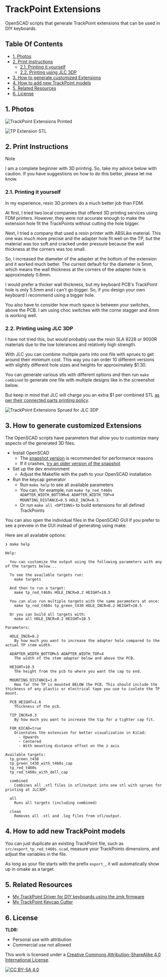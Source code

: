# TrackPoint Extensions

OpenSCAD scripts that generate TrackPoint extensions that can be used in DIY keyboards.

## Table Of Contents <!-- omit from toc -->

- [1. Photos](#1-photos)
- [2. Print Instructions](#2-print-instructions)
  - [2.1. Printing it yourself](#21-printing-it-yourself)
  - [2.2. Printing using JLC 3DP](#22-printing-using-jlc-3dp)
- [3. How to generate customized Extensions](#3-how-to-generate-customized-extensions)
- [4. How to add new TrackPoint models](#4-how-to-add-new-trackpoint-models)
- [5. Related Resources](#5-related-resources)
- [6. License](#6-license)

## 1. Photos

![TrackPoint Extensions Printed](img/tp_extensions_printed.jpg)

![TP Extension STL](img/tp_extension_3d.png)

## 2. Print Instructions

> [!NOTE]
> I am a complete beginner with 3D printing. So, take my advice below with caution. If you have suggestions on how to do this better, please let me know.

### 2.1. Printing it yourself

In my experience, resin 3D printers do a much better job than FDM.

At first, I tried two local companies that offered 3D printing services using FDM printers. However, they were not accurate enough to make the extension hole fit the TrackPoints without cutting the hole bigger.

Next, I tried a company that used a resin printer with ABSLike material. This one was much more precise and the adapter hole fit well on the TP, but the material was too soft and cracked under pressure because the wall thickness at the corners was too small.

So, I increased the diameter of the adapter at the bottom of the extension and it worked much better. The current default for the diameter is 5mm, which means the wall thickness at the corners of the adapter hole is approximately 0.8mm.

I would prefer a thicker wall thickness, but my keyboard PCB's TrackPoint hole is only 5.5mm and I can't go bigger. So, if you design your own keyboard I recommend using a bigger hole.

You also have to consider how much space is between your switches, above the PCB. I am using choc switches with the corne stagger and 4mm is working well.

### 2.2. Printing using JLC 3DP

I have not tried this, but would probably use the resin SLA 8228 or 9000R materials due to the low tolerances and relatively high strength.

With JLC you can combine multiple parts into one file with sprues to get around their minimum cost. This way you can order 10 different versions with slightly different hole sizes and heights for approximately $1.30.

You can generate various stls with different options and then run `make combined` to generate one file with multiple designs like in the screenshot below.

But keep in mind that JLC will charge you an extra $1 per combined STL [as per their connected parts printing policy](https://jlc3dp.com/help/article/213-Connected-Parts-Printing-Guide).

![TrackPoint Extensions Sprued for JLC 3DP](img/tp_extensions_sprued.png)

## 3. How to generate customized Extensions

The OpenSCAD scripts have parameters that allow you to customize many aspects of the generated 3D files.

* Install OpenSCAD
  * The [snapshot version](https://openscad.org/downloads.html#snapshots) is recommended for performance reasons
  * If it crashes, [try an older version of the snapshot](https://files.openscad.org/snapshots/)
* Set up the dev environment
  * Adjust the Makefile with the path to your OpenSCAD installation
* Run the keycap generator
  * Run `make help` to see all available parameters
  * You can, for example, run `make tp_red_t460s ADAPTER_WIDTH_BOTTOM=6 ADAPTER_WIDTH_TOP=4 MOUNTING_DISTANCE=0.5 HOLE_INCR=0.3`.
  * Or run `make all <OPTIONS>` to build extensions for all defined TrackPoints

You can also open the individual files in the OpenSCAD GUI if you prefer to see a preview in the GUI instead of generating using make.

Here are all available options:

```shell
❯ make help

Help:

  You can customize the output using the following parameters with any of the targets below...

  To see the available targets run:
    make targets

  And then to run a target:
    make tp_red_t460s HOLE_INCR=0.2 HEIGHT=10.5

  You can also run multiple targets with the same parameters at once:
    make tp_red_t460s tp_green_t430 HOLE_INCR=0.2 HEIGHT=10.5

  Or you can build all targets with:
    make all HOLE_INCR=0.2 HEIGHT=10.5

Parameters:

  HOLE_INCR=0.2
    By how much you want to increase the adapter hole compared to the actual TP stem width.

  ADAPTER_WIDTH_BOTTOM=5 ADAPTER_WIDTH_TOP=4
    The width of the stem adapter below and above the PCB.

  HEIGHT=10.5
    The height from the pcb to where you want the cap to end.

  MOUNTING_DISTANCE=1.0
    How far the TP is mounted BELOW the PCB. This should include the thickness of any plastic or electrical tape you use to isolate the TP mount.

  PCB_HEIGHT=1.6
    Thickness of the pcb.

  TIP_INCR=0.3
    By how much you want to increase the tip for a tighter cap fit.

  FOR_KICAD=true
    Orientates the extension for better visualization in KiCad:
      - Upwards
      - Centered
      - With mounting distance offset on the z axis

Available targets:
  tp_green_t430
  tp_green_t430_with_t460s_cap
  tp_red_t460s
  tp_red_t460s_with_dell_cap

  combined
    Combines all .stl files in stl/output into one stl with sprues for printing at JLC3DP.

  all
    Runs all targets (including combined)

  clean
    Removes all .stl and .log files from stl/output.
```

## 4. How to add new TrackPoint models

You can just duplicate an existing TrackPoint file, such as `src/export_tp_red_t460s.scad`, measure your TrackPoints dimensions, and adjust the variables in the file.

As long as your file starts with the prefix `export_`, it will automatically show up in omake as a target.

## 5. Related Resources

* [My TrackPoint Driver for DIY keyboards using the zmk firmware](https://github.com/infused-kim/kb_zmk_ps2_mouse_trackpoint_driver)
* [My TrackPoint Keycap Cutter](https://github.com/infused-kim/kb_keycaps_trackpoint)

## 6. License

**TLDR:**

* Personal use with attribution
* Commercial use not allowed

This work is licensed under a
[Creative Commons Attribution-ShareAlike 4.0 International License][cc-by-sa].

[![CC BY-SA 4.0][cc-by-sa-image]][cc-by-sa]

[cc-by-sa]: http://creativecommons.org/licenses/by-sa/4.0/
[cc-by-sa-image]: https://licensebuttons.net/l/by-sa/4.0/88x31.png
[cc-by-sa-shield]: https://img.shields.io/badge/License-CC%20BY--SA%204.0-lightgrey.svg
